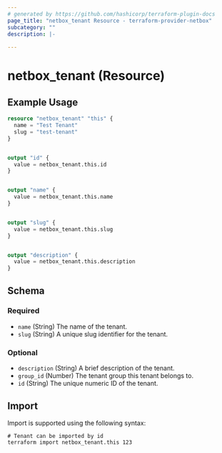 ```yaml
---
# generated by https://github.com/hashicorp/terraform-plugin-docs
page_title: "netbox_tenant Resource - terraform-provider-netbox"
subcategory: ""
description: |-
  
---
```


# netbox_tenant (Resource)



## Example Usage

```terraform
resource "netbox_tenant" "this" {
  name = "Test Tenant"
  slug = "test-tenant"
}


output "id" {
  value = netbox_tenant.this.id
}


output "name" {
  value = netbox_tenant.this.name
}


output "slug" {
  value = netbox_tenant.this.slug
}


output "description" {
  value = netbox_tenant.this.description
}
```

<!-- schema generated by tfplugindocs -->
## Schema

### Required

- `name` (String) The name of the tenant.
- `slug` (String) A unique slug identifier for the tenant.

### Optional

- `description` (String) A brief description of the tenant.
- `group_id` (Number) The tenant group this tenant belongs to.
- `id` (String) The unique numeric ID of the tenant.

## Import

Import is supported using the following syntax:

```shell
# Tenant can be imported by id
terraform import netbox_tenant.this 123
```
